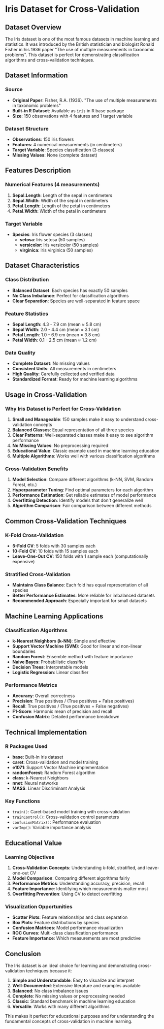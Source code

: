 # Iris Dataset for Cross-Validation

## Dataset Overview

The Iris dataset is one of the most famous datasets in machine learning and statistics. It was introduced by the British statistician and biologist Ronald Fisher in his 1936 paper "The use of multiple measurements in taxonomic problems". This dataset is perfect for demonstrating classification algorithms and cross-validation techniques.

## Dataset Information

### Source
- **Original Paper**: Fisher, R.A. (1936). "The use of multiple measurements in taxonomic problems"
- **Built-in R Dataset**: Available as `iris` in R base package
- **Size**: 150 observations with 4 features and 1 target variable

### Dataset Structure
- **Observations**: 150 iris flowers
- **Features**: 4 numerical measurements (in centimeters)
- **Target Variable**: Species classification (3 classes)
- **Missing Values**: None (complete dataset)

## Features Description

### Numerical Features (4 measurements)
1. **Sepal.Length**: Length of the sepal in centimeters
2. **Sepal.Width**: Width of the sepal in centimeters  
3. **Petal.Length**: Length of the petal in centimeters
4. **Petal.Width**: Width of the petal in centimeters

### Target Variable
- **Species**: Iris flower species (3 classes)
  - **setosa**: Iris setosa (50 samples)
  - **versicolor**: Iris versicolor (50 samples)
  - **virginica**: Iris virginica (50 samples)

## Dataset Characteristics

### Class Distribution
- **Balanced Dataset**: Each species has exactly 50 samples
- **No Class Imbalance**: Perfect for classification algorithms
- **Clear Separation**: Species are well-separated in feature space

### Feature Statistics
- **Sepal Length**: 4.3 - 7.9 cm (mean ≈ 5.8 cm)
- **Sepal Width**: 2.0 - 4.4 cm (mean ≈ 3.1 cm)
- **Petal Length**: 1.0 - 6.9 cm (mean ≈ 3.8 cm)
- **Petal Width**: 0.1 - 2.5 cm (mean ≈ 1.2 cm)

### Data Quality
- **Complete Dataset**: No missing values
- **Consistent Units**: All measurements in centimeters
- **High Quality**: Carefully collected and verified data
- **Standardized Format**: Ready for machine learning algorithms

## Usage in Cross-Validation

### Why Iris Dataset is Perfect for Cross-Validation

1. **Small and Manageable**: 150 samples make it easy to understand cross-validation concepts
2. **Balanced Classes**: Equal representation of all three species
3. **Clear Patterns**: Well-separated classes make it easy to see algorithm performance
4. **No Missing Values**: No preprocessing required
5. **Educational Value**: Classic example used in machine learning education
6. **Multiple Algorithms**: Works well with various classification algorithms

### Cross-Validation Benefits

1. **Model Selection**: Compare different algorithms (k-NN, SVM, Random Forest, etc.)
2. **Hyperparameter Tuning**: Find optimal parameters for each algorithm
3. **Performance Estimation**: Get reliable estimates of model performance
4. **Overfitting Detection**: Identify models that don't generalize well
5. **Algorithm Comparison**: Fair comparison between different methods

## Common Cross-Validation Techniques

### K-Fold Cross-Validation
- **5-Fold CV**: 5 folds with 30 samples each
- **10-Fold CV**: 10 folds with 15 samples each
- **Leave-One-Out CV**: 150 folds with 1 sample each (computationally expensive)

### Stratified Cross-Validation
- **Maintains Class Balance**: Each fold has equal representation of all species
- **Better Performance Estimates**: More reliable for imbalanced datasets
- **Recommended Approach**: Especially important for small datasets

## Machine Learning Applications

### Classification Algorithms
- **k-Nearest Neighbors (k-NN)**: Simple and effective
- **Support Vector Machine (SVM)**: Good for linear and non-linear boundaries
- **Random Forest**: Ensemble method with feature importance
- **Naive Bayes**: Probabilistic classifier
- **Decision Trees**: Interpretable models
- **Logistic Regression**: Linear classifier

### Performance Metrics
- **Accuracy**: Overall correctness
- **Precision**: True positives / (True positives + False positives)
- **Recall**: True positives / (True positives + False negatives)
- **F1-Score**: Harmonic mean of precision and recall
- **Confusion Matrix**: Detailed performance breakdown

## Technical Implementation

### R Packages Used
- **base**: Built-in iris dataset
- **caret**: Cross-validation and model training
- **e1071**: Support Vector Machine implementation
- **randomForest**: Random Forest algorithm
- **class**: k-Nearest Neighbors
- **nnet**: Neural networks
- **MASS**: Linear Discriminant Analysis

### Key Functions
- `train()`: Caret-based model training with cross-validation
- `trainControl()`: Cross-validation control parameters
- `confusionMatrix()`: Performance evaluation
- `varImp()`: Variable importance analysis

## Educational Value

### Learning Objectives
1. **Cross-Validation Concepts**: Understanding k-fold, stratified, and leave-one-out CV
2. **Model Comparison**: Comparing different algorithms fairly
3. **Performance Metrics**: Understanding accuracy, precision, recall
4. **Feature Importance**: Identifying which measurements matter most
5. **Overfitting Prevention**: Using CV to detect overfitting

### Visualization Opportunities
- **Scatter Plots**: Feature relationships and class separation
- **Box Plots**: Feature distributions by species
- **Confusion Matrices**: Model performance visualization
- **ROC Curves**: Multi-class classification performance
- **Feature Importance**: Which measurements are most predictive

## Conclusion

The Iris dataset is an ideal choice for learning and demonstrating cross-validation techniques because it:

1. **Simple and Understandable**: Easy to visualize and interpret
2. **Well-Documented**: Extensive literature and examples available
3. **Balanced**: No class imbalance issues
4. **Complete**: No missing values or preprocessing needed
5. **Classic**: Standard benchmark in machine learning education
6. **Versatile**: Works with many different algorithms

This makes it perfect for educational purposes and for understanding the fundamental concepts of cross-validation in machine learning.
